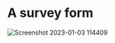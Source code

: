 # A survey form

![Screenshot 2023-01-03 114409](https://user-images.githubusercontent.com/104868843/210421222-386dccbf-6c25-4f6c-9c71-2cad4de4c394.png)
